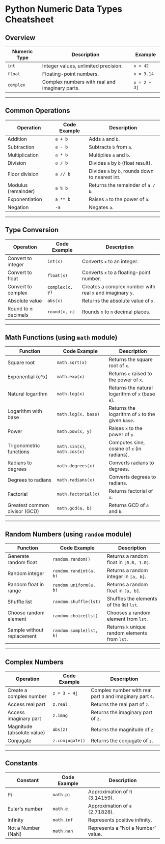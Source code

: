 # Python Numeric Data Types Cheatsheet

## Overview
| **Numeric Type**   | **Description**                          | **Example**               |
|---------------------|------------------------------------------|---------------------------|
| `int`              | Integer values, unlimited precision.    | `x = 42`                 |
| `float`            | Floating-point numbers.                 | `x = 3.14`               |
| `complex`          | Complex numbers with real and imaginary parts. | `x = 2 + 3j`       |

---

## Common Operations
| **Operation**                  | **Code Example**                   | **Description**                                      |
|--------------------------------|-------------------------------------|----------------------------------------------------|
| Addition                       | `a + b`                            | Adds `a` and `b`.                                  |
| Subtraction                    | `a - b`                            | Subtracts `b` from `a`.                            |
| Multiplication                 | `a * b`                            | Multiplies `a` and `b`.                            |
| Division                       | `a / b`                            | Divides `a` by `b` (float result).                 |
| Floor division                 | `a // b`                           | Divides `a` by `b`, rounds down to nearest int.    |
| Modulus (remainder)            | `a % b`                            | Returns the remainder of `a / b`.                  |
| Exponentiation                 | `a ** b`                           | Raises `a` to the power of `b`.                    |
| Negation                       | `-a`                               | Negates `a`.                                       |

---

## Type Conversion
| **Operation**                  | **Code Example**                   | **Description**                                      |
|--------------------------------|-------------------------------------|----------------------------------------------------|
| Convert to integer             | `int(x)`                           | Converts `x` to an integer.                        |
| Convert to float               | `float(x)`                         | Converts `x` to a floating-point number.           |
| Convert to complex             | `complex(x, y)`                    | Creates a complex number with real `x` and imaginary `y`. |
| Absolute value                 | `abs(x)`                           | Returns the absolute value of `x`.                 |
| Round to n decimals            | `round(x, n)`                      | Rounds `x` to `n` decimal places.                  |

---

## Math Functions (using `math` module)
| **Function**                   | **Code Example**                   | **Description**                                      |
|--------------------------------|-------------------------------------|----------------------------------------------------|
| Square root                    | `math.sqrt(x)`                     | Returns the square root of `x`.                    |
| Exponential (e^x)              | `math.exp(x)`                      | Returns `e` raised to the power of `x`.            |
| Natural logarithm              | `math.log(x)`                      | Returns the natural logarithm of `x` (base `e`).   |
| Logarithm with base            | `math.log(x, base)`                | Returns the logarithm of `x` to the given `base`.  |
| Power                          | `math.pow(x, y)`                   | Raises `x` to the power of `y`.                    |
| Trigonometric functions        | `math.sin(x)`, `math.cos(x)`       | Computes sine, cosine of `x` (in radians).         |
| Radians to degrees             | `math.degrees(x)`                  | Converts radians to degrees.                       |
| Degrees to radians             | `math.radians(x)`                  | Converts degrees to radians.                       |
| Factorial                      | `math.factorial(x)`                | Returns factorial of `x`.                          |
| Greatest common divisor (GCD)  | `math.gcd(a, b)`                   | Returns GCD of `a` and `b`.                        |

---

## Random Numbers (using `random` module)
| **Function**                   | **Code Example**                   | **Description**                                      |
|--------------------------------|-------------------------------------|----------------------------------------------------|
| Generate random float          | `random.random()`                  | Returns a random float in `[0.0, 1.0)`.            |
| Random integer                 | `random.randint(a, b)`             | Returns a random integer in `[a, b]`.              |
| Random float in range          | `random.uniform(a, b)`             | Returns a random float in `[a, b]`.                |
| Shuffle list                   | `random.shuffle(lst)`              | Shuffles the elements of the list `lst`.           |
| Choose random element          | `random.choice(lst)`               | Chooses a random element from `lst`.               |
| Sample without replacement     | `random.sample(lst, k)`            | Returns `k` unique random elements from `lst`.     |

---

## Complex Numbers
| **Operation**                  | **Code Example**                   | **Description**                                      |
|--------------------------------|-------------------------------------|----------------------------------------------------|
| Create a complex number        | `z = 3 + 4j`                       | Complex number with real part `3` and imaginary part `4`. |
| Access real part               | `z.real`                           | Returns the real part of `z`.                      |
| Access imaginary part          | `z.imag`                           | Returns the imaginary part of `z`.                 |
| Magnitude (absolute value)     | `abs(z)`                           | Returns the magnitude of `z`.                      |
| Conjugate                     | `z.conjugate()`                     | Returns the conjugate of `z`.                      |

---

## Constants
| **Constant**                   | **Code Example**                   | **Description**                                      |
|--------------------------------|-------------------------------------|----------------------------------------------------|
| Pi                             | `math.pi`                          | Approximation of π (3.14159).                      |
| Euler's number                 | `math.e`                           | Approximation of `e` (2.71828).                    |
| Infinity                       | `math.inf`                         | Represents positive infinity.                      |
| Not a Number (NaN)             | `math.nan`                         | Represents a "Not a Number" value.                 |

